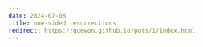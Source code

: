 ```yaml
---
date: 2024-07-08
title: one-sided resurrections
redirect: https://quewon.github.io/pots/1/index.html
---
```

